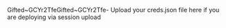 Gifted~GCYr2TfeGifted~GCYr2Tfe- Upload your creds.json file here if you are deploying via session upload

